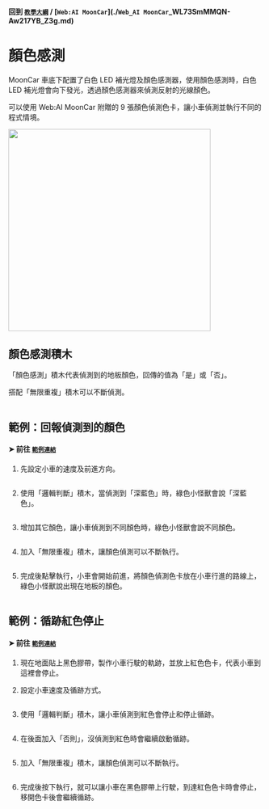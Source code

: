 #### 回到 [`教學大綱`](./`教學大綱`_qo4Ew_UQTU25aAm8DfFHFw.md) / [`Web:AI MoonCar`](./`Web_AI MoonCar`_WL73SmMMQN-Aw217YB_Z3g.md)

# 顏色感測

MoonCar 車底下配置了白色 LED 補光燈及顏色感測器，使用顏色感測時，白色 LED 補光燈會向下發光，透過顏色感測器來偵測反射的光線顏色。

可以使用 Web:AI MoonCar 附贈的 9 張顏色偵測色卡，讓小車偵測並執行不同的程式情境。

<img src="https://md.webduino.io/uploads/upload_2510bd427da3008a23ba3b725616415f.png" alt="" width="400">

## 顏色感測積木

「顏色感測」積木代表偵測到的地板顏色，回傳的值為「是」或「否」。

搭配「無限重複」積木可以不斷偵測。

<img src="https://md.webduino.io/uploads/upload_da54f2583f116a3186cc7e30807ef335.png" alt="" width="">

## 範例：回報偵測到的顏色

#### ➤ 前往 [`範例連結`](./`範例連結`_ai-blockly.webduino.io.md)

1. 先設定小車的速度及前進方向。

    <img src="https://md.webduino.io/uploads/upload_5cf35cff29135c7173d8680fdad8cc36.png" alt="" width="">

2. 使用「邏輯判斷」積木，當偵測到「深藍色」時，綠色小怪獸會說「深藍色」。

    <img src="https://md.webduino.io/uploads/upload_4137fb1ad59e13bf061e8a13d5c97df1.png" alt="" width="">

3. 增加其它顏色，讓小車偵測到不同顏色時，綠色小怪獸會說不同顏色。

    <img src="https://md.webduino.io/uploads/upload_e8d9f5732a4cf76cdb682dbbcf4567a4.png" alt="" width="">

4. 加入「無限重複」積木，讓顏色偵測可以不斷執行。

    <img src="https://md.webduino.io/uploads/upload_8cab7a53ca67420adf0bb69f23f6ebe4.png" alt="" width="">

5. 完成後點擊執行，小車會開始前進，將顏色偵測色卡放在小車行進的路線上，綠色小怪獸說出現在地板的顏色。

    <img src="https://md.webduino.io/uploads/upload_516e29520755738909c6a06b3fe6f71a.png" alt="" width="">

## 範例：循跡紅色停止

#### ➤ 前往 [`範例連結`](./`範例連結`_ai-blockly.webduino.io.md)

1. 現在地面貼上黑色膠帶，製作小車行駛的軌跡，並放上紅色色卡，代表小車到這裡會停止。

2. 設定小車速度及循跡方式。

    <img src="https://md.webduino.io/uploads/upload_d4a4c7802a806a9e8ffdb65ae3c84d6c.png" alt="" width="">

3. 使用「邏輯判斷」積木，讓小車偵測到紅色會停止和停止循跡。

    <img src="https://md.webduino.io/uploads/upload_9307e6c3a152efdba5747df7cbef9f8b.png" alt="" width="">

4. 在後面加入「否則」，沒偵測到紅色時會繼續啟動循跡。

    <img src="https://md.webduino.io/uploads/upload_573d868d9a7378b3cdfc41ff96f0f122.png" alt="" width="">

5. 加入「無限重複」積木，讓顏色偵測可以不斷執行。

    <img src="https://md.webduino.io/uploads/upload_eac93f5823942e7ae63a60461fb0c039.png" alt="" width="">

6. 完成後按下執行，就可以讓小車在黑色膠帶上行駛，到達紅色色卡時會停止，移開色卡後會繼續循跡。

    <img src="https://md.webduino.io/uploads/upload_fec955ab0baaaa86ba4254008fed5e65.png" alt="" width="">
